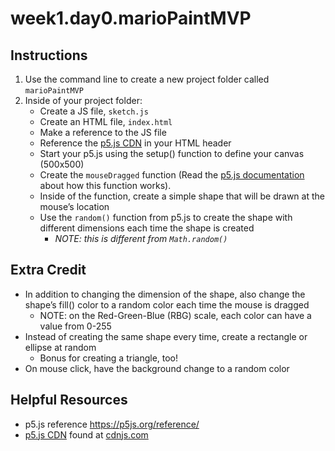 # week1.day0.marioPaintMVP

## Instructions
1. Use the command line to create a new project folder called `marioPaintMVP`
2. Inside of your project folder:  
    - Create a JS file, `sketch.js`
    - Create an HTML file, `index.html`
    - Make a reference to the JS file
    - Reference the [p5.js CDN](https://cdnjs.cloudflare.com/ajax/libs/p5.js/0.6.1/p5.js) in your HTML header
    - Start your p5.js using the setup() function to define your canvas (500x500)
    - Create the `mouseDragged` function (Read the [p5.js documentation](https://p5js.org/reference/) about how this function works). 
    - Inside of the function, create a simple shape that will be drawn at the mouse’s location
    - Use the `random()` function from p5.js to create the shape with different dimensions each time the shape is created
      - _NOTE: this is different from `Math.random()`_

## Extra Credit
- In addition to changing the dimension of the shape, also change the shape’s fill() color to a random color each time the mouse is dragged
  - NOTE: on the Red-Green-Blue (RBG) scale, each color can have a value from 0-255
- Instead of creating the same shape every time, create a rectangle or ellipse at random
  - Bonus for creating a triangle, too!
- On mouse click, have the background change to a random color

## Helpful Resources
- p5.js reference https://p5js.org/reference/ 
- [p5.js CDN](https://cdnjs.cloudflare.com/ajax/libs/p5.js/0.6.1/p5.js) found at [cdnjs.com](https://cdnjs.com/libraries/p5.js/)
